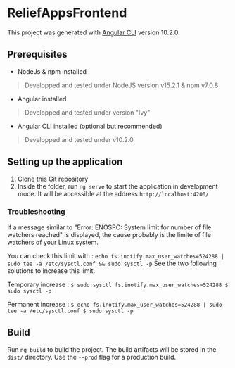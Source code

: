 # ReliefAppsFrontend

This project was generated with [Angular CLI](https://github.com/angular/angular-cli) version 10.2.0.

## Prerequisites

* NodeJs & npm installed
>Developped and tested under NodeJS version v15.2.1 & npm v7.0.8


* Angular installed
>Developped and tested under version "Ivy"


* Angular CLI installed (optional but recommended)
>Developped and tested under v10.2.0


## Setting up the application

1. Clone this Git repository
2. Inside the folder, run ```ng serve``` to start the application in development mode. It will be accessible at the address ```http://localhost:4200/```

### Troubleshooting

If a message similar to "Error: ENOSPC: System limit for number of file watchers reached" is displayed, the cause probably is the limite of file watchers of your Linux system.

You can check this limit with : `echo fs.inotify.max_user_watches=524288 | sudo tee -a /etc/sysctl.conf && sudo sysctl -p`
See the two following solutions to increase this limit.

Temporary increase :
`
$ sudo sysctl fs.inotify.max_user_watches=524288
$ sudo sysctl -p
`

Permanent increase :
`
$ echo fs.inotify.max_user_watches=524288 | sudo tee -a /etc/sysctl.conf
$ sudo sysctl -p
`

## Build

Run `ng build` to build the project. The build artifacts will be stored in the `dist/` directory. Use the `--prod` flag for a production build.

